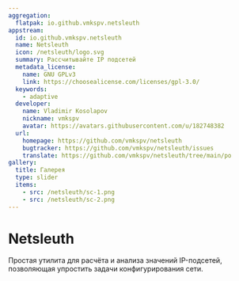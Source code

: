 ```yaml
---
aggregation:
  flatpak: io.github.vmkspv.netsleuth
appstream:
  id: io.github.vmkspv.netsleuth
  name: Netsleuth
  icon: /netsleuth/logo.svg
  summary: Рассчитывайте IP подсетей
  metadata_license:
    name: GNU GPLv3
    link: https://choosealicense.com/licenses/gpl-3.0/
  keywords:
    - adaptive
  developer:
    name: Vladimir Kosolapov
    nickname: vmkspv
    avatar: https://avatars.githubusercontent.com/u/182748382
  url:
    homepage: https://github.com/vmkspv/netsleuth
    bugtracker: https://github.com/vmkspv/netsleuth/issues
    translate: https://github.com/vmkspv/netsleuth/tree/main/po
gallery:
  title: Галерея
  type: slider
  items:
    - src: /netsleuth/sc-1.png
    - src: /netsleuth/sc-2.png
---
```


# Netsleuth

Простая утилита для расчёта и анализа значений IP-подсетей, позволяющая упростить задачи конфигурирования сети.

<AGWGallery />

<!--@include: @apps/.parts/install/content-flatpak.md-->
